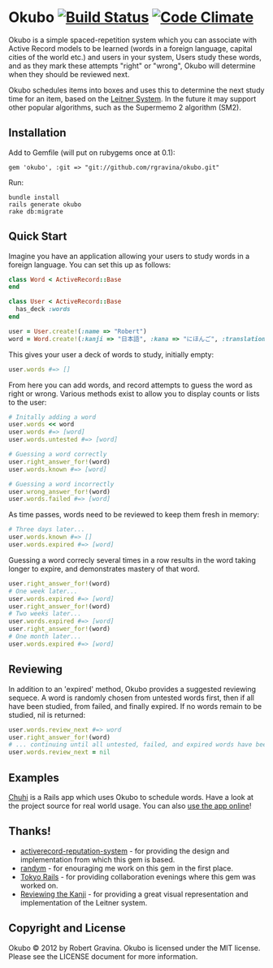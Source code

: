 Okubo [![Build Status](https://travis-ci.org/rgravina/okubo.png)](https://travis-ci.org/rgravina/okubo) [![Code Climate](https://codeclimate.com/badge.png)](https://codeclimate.com/github/rgravina/okubo)
=====

Okubo is a simple spaced-repetition system which you can associate with Active Record models to be learned
(words in a foreign language, capital cities of the world etc.) and users in your system, Users study these 
words, and as they mark these attempts "right" or "wrong", Okubo will determine when they should be reviewed
next.

Okubo schedules items into boxes and uses this to determine the next study time for an item, based on the [Leitner System](http://en.wikipedia.org/wiki/Leitner_system).
In the future it may support other popular algorithms, such as the Supermemo 2 algorithm (SM2).

Installation
------------

Add to Gemfile (will put on rubygems once at 0.1):

```
gem 'okubo', :git => "git://github.com/rgravina/okubo.git"
```

Run:

```
bundle install
rails generate okubo
rake db:migrate
```

Quick Start
-----------

Imagine you have an application allowing your users to study words in a foreign language. You can set this up as follows:

```ruby
class Word < ActiveRecord::Base
end

class User < ActiveRecord::Base
  has_deck :words
end

user = User.create!(:name => "Robert")
word = Word.create!(:kanji => "日本語", :kana => "にほんご", :translation => "Japanese language")
```

This gives your user a deck of words to study, initially empty:

```ruby
user.words #=> []
```

From here you can add words, and record attempts to guess the word as right or wrong. Various methods exist to allow you to display counts or lists to the user:

```ruby
# Initally adding a word
user.words << word
user.words #=> [word]
user.words.untested #=> [word]

# Guessing a word correctly
user.right_answer_for!(word)
user.words.known #=> [word]

# Guessing a word incorrectly
user.wrong_answer_for!(word)
user.words.failed #=> [word]
```
As time passes, words need to be reviewed to keep them fresh in memory:

```ruby
# Three days later...
user.words.known #=> []
user.words.expired #=> [word]
```

Guessing a word correcly several times in a row results in the word taking longer to expire, and demonstrates mastery of that word.

```ruby
user.right_answer_for!(word)
# One week later...
user.words.expired #=> [word]
user.right_answer_for!(word)
# Two weeks later...
user.words.expired #=> [word]
user.right_answer_for!(word)
# One month later...
user.words.expired #=> [word]
```

Reviewing
---------

In addition to an 'expired' method, Okubo provides a suggested reviewing sequece. A word is randomly chosen from untested words first, then if all have been studied, from failed, and finally expired. If no words remain to be studied, nil is returned:

```ruby
user.words.review_next #=> word
user.right_answer_for!(word)
# ... continuing until all untested, failed, and expired words have been guessed correctly.
user.words.review_next = nil
```

Examples
--------

[Chuhi](https://github.com/rgravina/chuhi) is a Rails app which uses Okubo to schedule words. Have a look at the project source for real world usage. You can also [use the app online](http://chuhi.herokuapp.com/)!

Thanks!
-------

* [activerecord-reputation-system](https://github.com/twitter/activerecord-reputation-system/) - for providing the design and implementation from which this gem is based.
* [randym](https://github.com/randym/) - for enouraging me work on this gem in the first place.
* [Tokyo Rails](http://www.tokyorails.com/) - for providing collaboration evenings where this gem was worked on.
* [Reviewing the Kanji](http://kanji.koohii.com/) - for providing a great visual representation and implementation of the Leitner system.

Copyright and License
---------------------
Okubo © 2012 by Robert Gravina. Okubo is licensed under the MIT license. Please see the LICENSE document for more information.